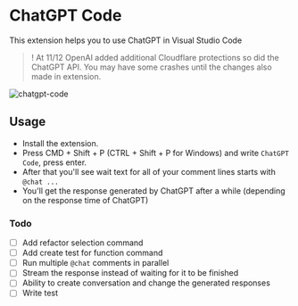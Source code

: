 # ChatGPT Code

This extension helps you to use ChatGPT in Visual Studio Code

> ! At 11/12 OpenAI added additional Cloudflare protections so did the ChatGPT
> API. You may have some crashes until the changes also made in extension.

![chatgpt-code](https://user-images.githubusercontent.com/51231605/206903953-ea61df84-ca6a-485e-b153-facd4f3ae598.gif)

## Usage

- Install the extension.
- Press CMD + Shift + P (CTRL + Shift + P for Windows) and write `ChatGPT Code`,
  press enter.
- After that you'll see wait text for all of your comment lines starts with
  `@chat ...`
- You'll get the response generated by ChatGPT after a while (depending on the
  response time of ChatGPT)

### Todo

- [ ] Add refactor selection command
- [ ] Add create test for function command
- [ ] Run multiple `@chat` comments in parallel
- [ ] Stream the response instead of waiting for it to be finished
- [ ] Ability to create conversation and change the generated responses
- [ ] Write test
